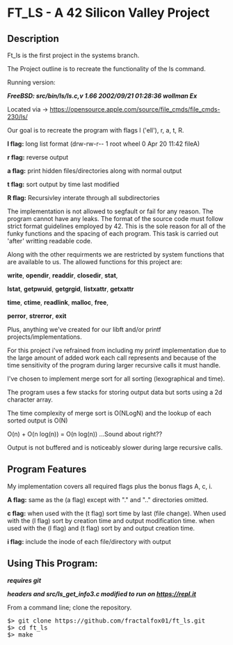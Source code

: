 # FT_LS - A 42 Silicon Valley Project

## Description
<p>Ft_ls is the first project in the systems branch.</p>
<p>The Project outline is to recreate the functionality of the ls command.
</p>
<p> Running version:

***FreeBSD: src/bin/ls/ls.c,v 1.66 2002/09/21 01:28:36 wollman Ex***

Located via -> https://opensource.apple.com/source/file_cmds/file_cmds-230/ls/

Our goal is to recreate the program with flags l ('ell'), r, a, t, R.

__l flag:__ long list format (drw-rw-r-- 1 root wheel 0 Apr 20 11:42 fileA)

__r flag:__ reverse output

__a flag:__ print hidden files/directories along with normal output

__t flag:__ sort output by time last modified

__R flag:__ Recursivley interate through all subdirectories

The implementation is not allowed to segfault or fail for any reason.
The program cannot have any leaks.
The format of the source code must follow strict format guidelines employed by 42.
This is the sole reason for all of the funky functions and the spacing of each program.
This task is carried out 'after' writting readable code.

Along with the other requirments we are restricted by system functions that are available to us.
The allowed functions for this project are:

__write__, __opendir__, __readdir__, __closedir__, __stat__,

__lstat__, __getpwuid__, __getgrgid__, __listxattr__, __getxattr__

__time__, __ctime__, __readlink__, __malloc__, __free__,

__perror__, __strerror__, __exit__
</p>

<p>Plus, anything we've created for our libft and/or printf projects/implementations.

For this project i've refrained from including my printf implementation due to the large amount of added
work each call represents and because of the time sensitivity of the program during larger recursive calls it must handle.

I've chosen to implement merge sort for all sorting (lexographical and time).

The program uses a few stacks for storing output data but sorts using a 2d character array.

The time complexity of merge sort is O(NLogN)
and the lookup of each sorted output is O(N)

O(n) + O(n log(n)) = O(n log(n)) ...Sound about right??

Output is not buffered and is noticeably slower during large recursive calls.

## Program Features

<p>My implementation covers all required flags plus the bonus flags A, c, i.

__A flag:__ same as the (a flag) except with "." and ".." directories omitted.

__c flag:__ when used with the (t flag) sort time by last (file change).
When used with the (l flag) sort by creation time and output modification time.
when used with the (l flag) and (t flag) sort by and output creation time.

__i flag:__ include the inode of each file/directory with output
</p>

## Using This Program:

__*requires git*__

__*headers and src/ls_get_info3.c modified to run on https://repl.it*__

<p>From a command line; clone the repository.</p>
<pre>$> git clone https://github.com/fractalfox01/ft_ls.git
$> cd ft_ls
$> make</pre>
